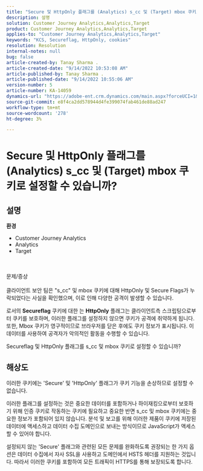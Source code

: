 ```yaml
---
title: "Secure 및 HttpOnly 플래그를 (Analytics) s_cc 및 (Target) mbox 쿠키로 설정할 수 있습니까?"
description: 설명
solution: Customer Journey Analytics,Analytics,Target
product: Customer Journey Analytics,Analytics,Target
applies-to: "Customer Journey Analytics,Analytics,Target"
keywords: "KCS, Secureflag, HttpOnly, cookies"
resolution: Resolution
internal-notes: null
bug: false
article-created-by: Tanay Sharma .
article-created-date: "9/14/2022 10:53:08 AM"
article-published-by: Tanay Sharma .
article-published-date: "9/14/2022 10:55:06 AM"
version-number: 5
article-number: KA-14059
dynamics-url: "https://adobe-ent.crm.dynamics.com/main.aspx?forceUCI=1&pagetype=entityrecord&etn=knowledgearticle&id=f8741f6a-1b34-ed11-9db1-002248086735"
source-git-commit: e8f4ca2dd578944d4fe399074fab461de88ad247
workflow-type: tm+mt
source-wordcount: '278'
ht-degree: 3%

---
```


# Secure 및 HttpOnly 플래그를 (Analytics) s_cc 및 (Target) mbox 쿠키로 설정할 수 있습니까?

## 설명

<b>환경</b>
- Customer Journey Analytics
- Analytics
- Target



<br><br>문제/증상<br><br>
클라이언트 보안 팀은 &quot;s_cc&quot; 및 mbox 쿠키에 대해 HttpOnly 및 Secure Flags가 누락되었다는 사실을 확인했으며, 이로 인해 다양한 공격이 발생할 수 있습니다.

로서의 <b>Secureflag</b> 쿠키에 대한 는 <b>HttpOnly</b> 플래그는 클라이언트측 스크립팅으로부터 쿠키를 보호하며, 이러한 플래그를 설정하지 않으면 쿠키가 공격에 취약하게 됩니다. 또한, Mbox 쿠키가 영구적이므로 브라우저를 닫은 후에도 쿠키 정보가 표시됩니다. 이 데이터를 사용하여 공격자가 악의적인 활동을 수행할 수 있습니다.

Secureflag 및 HttpOnly 플래그를 s_cc 및 mbox 쿠키로 설정할 수 있습니까?


## 해상도


이러한 쿠키에는 &#39;Secure&#39; 및 &#39;HttpOnly&#39; 플래그가 쿠키 기능을 손상하므로 설정할 수 없습니다.

이러한 플래그를 설정하는 것은 중요한 데이터를 포함하거나 하이재킹으로부터 보호하기 위해 인증 쿠키로 작동하는 쿠키에 필요하고 중요한 반면 s_cc 및 mbox 쿠키에는 중요한 정보가 포함되어 있지 않습니다. 분석 및 보고를 위해 이러한 제품이 쿠키에 저장된 데이터에 액세스하고 데이터 수집 도메인으로 보내는 방식이므로 JavaScript가 액세스할 수 있어야 합니다.

설정되지 않는 &#39;Secure&#39; 플래그와 관련된 모든 문제를 완화하도록 권장되는 한 가지 옵션은 데이터 수집에서 자사 SSL을 사용하고 도메인에서 HSTS 헤더를 지원하는 것입니다. 따라서 이러한 쿠키를 포함하여 모든 트래픽이 HTTPS를 통해 보장되도록 합니다.
